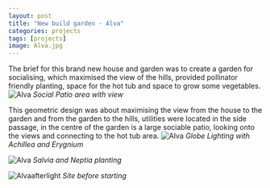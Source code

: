 ```yaml
---
layout: post
title: "New build garden - Alva"
categories: projects
tags: [projects]
image: Alva.jpg
---
```

The brief for this brand new house and garden was to create a garden for socialising, which maximised the view of the hills, provided pollinator friendly planting, space for the hot tub and space to grow some vegetables.
![Alva](/assets/img/AlvaAfter2.jpg)
*Social Patio area with view*

This geometric design was about maximising the view from the house to the garden and from the garden to the hills, utilities were located in the side passage, in the centre of the garden is a large sociable patio, looking onto the views and connecting to the hot tub area. 
![Alva](/assets/img/AlvaAfterLight.jpg)
*Globe Lighting with Achillea and Erygnium*

![Alva](/assets//img/AlvaSalvia.jpg)
*Salvia and Neptia planting*

> 

![Alvaafterlight](/assets/img/AlvaBefore.jpg)
*Site before starting*


 



